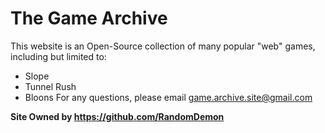# The Game Archive
This website is an Open-Source collection of many popular "web" games, including but limited to: 
- Slope
- Tunnel Rush
- Bloons
For any questions, please email game.archive.site@gmail.com

__Site Owned by https://github.com/RandomDemon__
